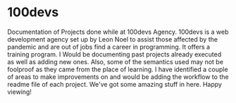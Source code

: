 # 100devs
Documentation of Projects done while at 100devs Agency.
100devs is a web development agency set up by Leon Noel to assist those affected by the pandemic and are out of jobs find a career in programming. It offers a training program.
I Would be documenting past projects already executed as well as adding new ones.
Also, some of the semantics used may not be foolproof as they came from the place of learning. I have identified a couple of areas to make improvements on and would be adding the workflow to the readme file of each project.
We've got some amazing stuff in here. Happy viewing!
